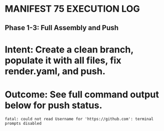 # MANIFEST 75 EXECUTION LOG

## Phase 1-3: Full Assembly and Push
# Intent: Create a clean branch, populate it with all files, fix render.yaml, and push.
# Outcome: See full command output below for push status.
```
fatal: could not read Username for 'https://github.com': terminal prompts disabled
```
